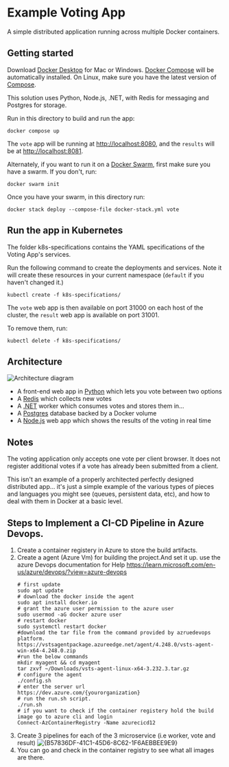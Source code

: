 # Example Voting App

A simple distributed application running across multiple Docker containers.

## Getting started

Download [Docker Desktop](https://www.docker.com/products/docker-desktop) for Mac or Windows. [Docker Compose](https://docs.docker.com/compose) will be automatically installed. On Linux, make sure you have the latest version of [Compose](https://docs.docker.com/compose/install/).

This solution uses Python, Node.js, .NET, with Redis for messaging and Postgres for storage.

Run in this directory to build and run the app:

```shell
docker compose up
```

The `vote` app will be running at [http://localhost:8080](http://localhost:8080), and the `results` will be at [http://localhost:8081](http://localhost:8081).

Alternately, if you want to run it on a [Docker Swarm](https://docs.docker.com/engine/swarm/), first make sure you have a swarm. If you don't, run:

```shell
docker swarm init
```

Once you have your swarm, in this directory run:

```shell
docker stack deploy --compose-file docker-stack.yml vote
```

## Run the app in Kubernetes

The folder k8s-specifications contains the YAML specifications of the Voting App's services.

Run the following command to create the deployments and services. Note it will create these resources in your current namespace (`default` if you haven't changed it.)

```shell
kubectl create -f k8s-specifications/
```

The `vote` web app is then available on port 31000 on each host of the cluster, the `result` web app is available on port 31001.

To remove them, run:

```shell
kubectl delete -f k8s-specifications/
```

## Architecture

![Architecture diagram](architecture.excalidraw.png)

* A front-end web app in [Python](/vote) which lets you vote between two options
* A [Redis](https://hub.docker.com/_/redis/) which collects new votes
* A [.NET](/worker/) worker which consumes votes and stores them in…
* A [Postgres](https://hub.docker.com/_/postgres/) database backed by a Docker volume
* A [Node.js](/result) web app which shows the results of the voting in real time

## Notes

The voting application only accepts one vote per client browser. It does not register additional votes if a vote has already been submitted from a client.

This isn't an example of a properly architected perfectly designed distributed app... it's just a simple
example of the various types of pieces and languages you might see (queues, persistent data, etc), and how to
deal with them in Docker at a basic level.

## Steps to Implement a CI-CD Pipeline in Azure Devops.

1. Create a container registery in Azure to store the build artifacts.
2. Create a agent (Azure Vm) for building the project.And set it  up.
   use the azure Devops documentation for Help
   https://learn.microsoft.com/en-us/azure/devops/?view=azure-devops
   ```shell
   # first update
   sudo apt update
   # download the docker inside the agent
   sudo apt install docker.io
   # grant the azure user permission to the azure user
   sudo usermod -aG docker azure user
   # restart docker
   sudo systemctl restart docker
   #download the tar file from the command provided by azruedevops platform.
   https://vstsagentpackage.azureedge.net/agent/4.248.0/vsts-agent-win-x64-4.248.0.zip
   #run the below commands
   mkdir myagent && cd myagent
   tar zxvf ~/Downloads/vsts-agent-linux-x64-3.232.3.tar.gz
   # configure the agent
   ./config.sh
   # enter the server url
   https://dev.azure.com/{yourorganization}
   # run the run.sh script.
   ./run.sh
   # if you want to check if the container registery hold the build image go to azure cli and login
   Connect-AzContainerRegistry -Name azurecicd12
   ```
3. Create 3 pipelines for each of the 3 microservice (i.e worker, vote and result)
   ![{B57836DF-41C1-45D6-8C62-1F6AEBBEE9E9}](https://github.com/user-attachments/assets/28cd17d7-a9db-4fd2-bf91-ed3299b7091a)
4. You can go and check in the container registry to see what all images are there.

